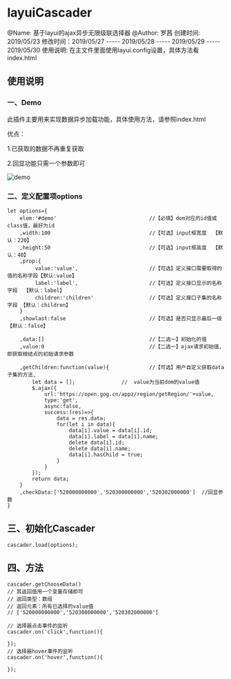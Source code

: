 # layuiCascader
@Name: 基于layui的ajax异步无限级联选择器
@Author: 罗茜
创建时间: 2019/05/23
修改时间：2019/05/27 ----- 2019/05/28	----- 2019/05/29 ----- 2019/05/30
使用说明: 在主文件里面使用layui.config设置，具体方法看index.html

## 使用说明

### 一、Demo

此插件主要用来实现数据异步加载功能，具体使用方法，请参照index.html

优点：

1.已获取的数据不再重复获取

2.回显功能只需一个参数即可

![demo](E:\开源项目\layuiCascader\assets\demo.png)

### 二、定义配置项options

```
let options={           	
    elem:'#demo'                              //【必填】dom对应的id值或class值，最好为id
    ,width:100                                //【可选】input框宽度  【默认：220】  
    ,height:50                                //【可选】input框高度  【默认：40】
    ,prop:{
         value:'value',                       //【可选】定义接口需要取得的值的名称字段【默认:value】
         label:'label',                       //【可选】定义接口显示的名称字段  【默认：label】
         children:'children'                  //【可选】定义接口子集的名称字段 【默认：children】
    }
    ,showlast:false                           //【可选】是否只显示最后一级 【默认：false】
    
    ,data:[]                                  //【二选一】初始化的值
    ,value:0                                  //【二选一】ajax请求初始值,即获取根结点的初始请求参数

    ,getChildren:function(value){             //【可选】用户自定义获取data子集的方法,
        let data = [];               //  value为当前dom的value值
        $.ajax({                         
            url:'https://open.gog.cn/appz/region/getRegion/'+value,
            type:'get',
            async:false,
            success:(res)=>{
                data = res.data;
                for(let i in data){
                    data[i].value = data[i].id;
                    data[i].label = data[i].name;
                    delete data[i].id;
                    delete data[i].name;
                    data[i].hasChild = true;
                }
            }
        });
        return data;
    }
    ,checkData:['520000000000','520300000000','520302000000']  //回显参数               
}
```

## 三、初始化Cascader

```
cascader.load(options);
```

## 四、方法

```
cascader.getChooseData()						
// 其返回值用一个变量存储即可
// 返回类型：数组
// 返回元素：所有已选择的value值
// ['520000000000','520300000000','520302000000']
```

```
// 选择器点击事件的监听
cascader.on('click',function(){
	
});
// 选择器hover事件的监听
cascader.on('hover',function(){
	
});
```

